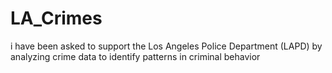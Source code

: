 # LA_Crimes
i have been asked to support the Los Angeles Police Department (LAPD) by analyzing crime data to identify patterns in criminal behavior
